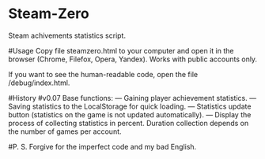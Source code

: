 # Steam-Zero
Steam achivements statistics script.

#Usage
Copy file steamzero.html to your computer and open it in the browser (Chrome, Filefox, Opera, Yandex). Works with public accounts only.

If you want to see the human-readable code, open the file /debug/index.html.

#History
#v0.07
Base functions:
— Gaining player achievement statistics.
— Saving statistics to the LocalStorage for quick loading.
— Statistics update button (statistics on the game is not updated automatically).
— Display the process of collecting statistics in percent. Duration collection depends on the number of games per account.

#P. S.
Forgive for the imperfect code and my bad English.
